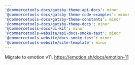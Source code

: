 ```yaml
---
'@commercetools-docs/gatsby-theme-api-docs': minor
'@commercetools-docs/gatsby-theme-code-examples': minor
'@commercetools-docs/gatsby-theme-constants': minor
'@commercetools-docs/gatsby-theme-docs': minor
'@commercetools-docs/ui-kit': minor
'@commercetools-website/api-docs-smoke-test': minor
'@commercetools-website/docs-smoke-test': minor
'@commercetools-website/site-template': minor
---
```


Migrate to emotion v11. https://emotion.sh/docs/emotion-11
